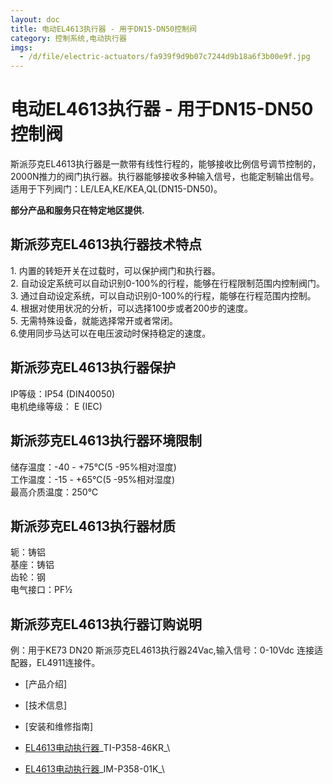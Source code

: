```yaml
---
layout: doc
title: 电动EL4613执行器 - 用于DN15-DN50控制阀
category: 控制系统,电动执行器
imgs:
  - /d/file/electric-actuators/fa939f9d9b07c7244d9b18a6f3b00e9f.jpg
---
```


# 电动EL4613执行器 - 用于DN15-DN50控制阀

斯派莎克EL4613执行器是一款带有线性行程的，能够接收比例信号调节控制的，2000N推力的阀门执行器。执行器能够接收多种输入信号，也能定制输出信号。适用于下列阀门：LE/LEA,KE/KEA,QL(DN15-DN50)。

**部分产品和服务只在特定地区提供.**

## 斯派莎克EL4613执行器技术特点

1\. 内置的转矩开关在过载时，可以保护阀门和执行器。  
2\. 自动设定系统可以自动识别0-100%的行程，能够在行程限制范围内控制阀门。  
3\. 通过自动设定系统，可以自动识别0-100%的行程，能够在行程范围内控制。  
4\. 根据对使用状况的分析，可以选择100步或者200步的速度。  
5\. 无需特殊设备，就能选择常开或者常闭。  
6.使用同步马达可以在电压波动时保持稳定的速度。

## 斯派莎克EL4613执行器保护

IP等级：IP54 (DIN40050)  
电机绝缘等级： E (IEC)

## 斯派莎克EL4613执行器环境限制

储存温度：-40 - +75℃(5 -95%相对湿度)  
工作温度：-15 - +65℃(5 -95%相对湿度)  
最高介质温度：250℃

## 斯派莎克EL4613执行器材质

轭：铸铝  
基座：铸铝  
齿轮：钢  
电气接口：PF½

## 斯派莎克EL4613执行器订购说明

例：用于KE73 DN20 斯派莎克EL4613执行器24Vac,输入信号：0-10Vdc 连接适配器，EL4911连接件。

- [产品介绍]
- [技术信息]
- [安装和维修指南]

- [EL4613电动执行器](https://assets.spiraxvalve.com/pdf/TI-P358-46KR-EL4600%20系列%20电动执行器%20-%20用于DN15-DN50控制阀.pdf)\_TI-P358-46KR\_\

- [EL4613电动执行器](https://assets.spiraxvalve.com/pdf/IM-P358-01K-EL4600电动执行器.pdf)\_IM-P358-01K\_\

